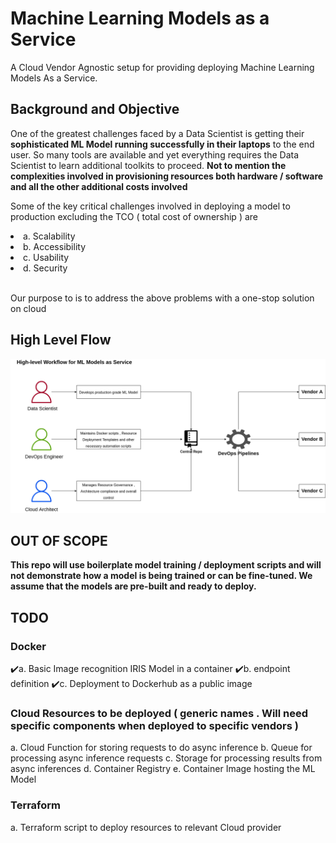 # Machine Learning Models as a Service

A Cloud Vendor Agnostic setup for providing deploying Machine Learning Models As a Service.

## Background and Objective

One of the greatest challenges faced by a Data Scientist is getting their <b>sophisticated ML Model running successfully in their laptops</b> to the end user. So many tools are available and yet everything requires the Data Scientist to learn additional toolkits to proceed. <b> Not to mention the complexities involved in provisioning resources both hardware / software and all the other additional costs involved </b>

Some of the key critical challenges involved in deploying a model to production excluding the TCO ( total cost of ownership ) are 

<list>
  <li>a. Scalability </li>
  <li>b. Accessibility </li>
  <li>c. Usability</li>
  <li>d. Security</li>
 </list></br>
  
Our purpose to is to address the above problems with a one-stop solution on cloud

## High Level Flow
![Alt text](https://github.com/rajeshr6r/ml_as_a_service/blob/main/assets/highlevelflow.png "High Level Flow")

## OUT OF SCOPE
<b>This repo will use boilerplate model training / deployment scripts and will not demonstrate how a model is being trained or can be fine-tuned. We assume that the models are pre-built and ready to deploy.</b>


## TODO
### Docker
:heavy_check_mark:a. Basic Image recognition IRIS Model in a container 
:heavy_check_mark:b. endpoint definition
:heavy_check_mark:c. Deployment to Dockerhub as a public image 

### Cloud Resources to be deployed ( generic names . Will need specific components when deployed to specific vendors )
a. Cloud Function for storing requests to do async inference
b. Queue for processing async inference requests 
c. Storage for processing results from async inferences
d. Container Registry
e. Container Image hosting the ML Model


### Terraform
a. Terraform script to deploy resources to relevant Cloud provider
